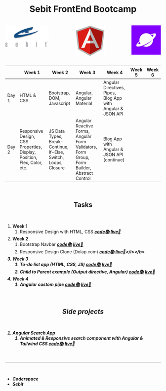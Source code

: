 <h1 align="center"> Sebit FrontEnd Bootcamp </h1>

<br>
<div align="center">
 <img align="left" src="assets/sebitlogo.png" width=140 />
 <img align="center" src="https://raw.githubusercontent.com/devicons/devicon/master/icons/angularjs/angularjs-original.svg" width=100 />
 <img align="right" src="assets/coderspace-logo.jpeg" width=95/>
</div>
<br>


|       | Week 1                                                                  | Week 2                                                         | Week 3                                                                                      | Week 4                                                      | Week 5 | Week 6 |
| ------- | ------------------------------------------------------------------------- | ---------------------------------------------------------------- | --------------------------------------------------------------------------------------------- | ------------------------------------------------------------- | -------- | -------- |
| Day 1 | HTML & CSS                                                              | Bootstrap, DOM, Javascript                                     | Angular, Angular Material                                                                   | Angular Directives, Pipes, Blog App with Angular & JSON API |        |        |
| Day 2 | Responsive Design, CSS Properties, Display, Position, Flex, Color, etc. | JS Data Types, Break-Continue, If-Else, Switch, Loops, Closure | Angular Reactive Forms, Angular Form Validators, Form Group, Form Builder, Abstract Control | Blog App with Angular & JSON API (continue)                 |        |        |

<br>
<h2 align="center"><b>Tasks</b></h2>
<br>

<div>

1. **Week 1**
   1. Responsive Design with HTML, CSS <b><i>[code:books:](https://github.com/ozgurdevo/Sebit-Angular-Bootcamp/tree/main/week1/day2/BurgerProject) [live:rocket:](https://ozgurdevo.github.io/Sebit-Angular-Bootcamp/week1/day2/BurgerProject)</i></b>
2. **Week 2**
   1. Bootstrap Navbar <b><i>[code:books:](https://github.com/ozgurdevo/Sebit-Angular-Bootcamp/tree/main/week2/day1/Odev1(Navbar-Bootstrap)) [live:rocket:](https://ozgurdevo.github.io/Sebit-Angular-Bootcamp/week2/day1/Odev1(Navbar-Bootstrap))</i></b>
   2. Responsive Design Clone (Dolap.com) <b><i>[code:books:](https://github.com/ozgurdevo/Sebit-Angular-Bootcamp/tree/main/week2/day1/Odev2(Dolap.com-Clone-Bootstrap)) [live:rocket:](https://ozgurdevo.github.io/Sebit-Angular-Bootcamp/week2/day1/Odev2(Dolap.com-Clone-Bootstrap))</i></b>
3. **Week 3**
   1. To-do list app (HTML, CSS, JS) <b><i>[code:books:](https://github.com/ozgurdevo/Sebit-Angular-Bootcamp/tree/main/week3/day1/todo-app-js) [live:rocket:](https://ozgurdevo.github.io/Sebit-Angular-Bootcamp/week3/day1/todo-app-js/)</i></b>
   2. Child to Parent example (Output directive, Angular) <b><i>[code:books:](https://github.com/ozgurdevo/Sebit-Angular-Bootcamp/tree/main/week3/day1/ChildToParent) [live:rocket:](https://child-to-parent-angular.netlify.app)</i></b>
4. **Week 4**
   1. Angular custom pipe <b><i>[code:books:](https://github.com/ozgurdevo/Angular-AsciiArt-Pipe) [live:rocket:](https://angular-asciiart-pipe.netlify.app/)</i></b>

</div>

<br>
<h2 align="center"><b>Side projects</b></h2>
<br>

<div>

1. **Angular Search App**
   1. Animated & Responsive search component with Angular & Tailwind CSS <b><i>[code:books:](https://github.com/ozgurdevo/Angular-Search-App/) [live:rocket:](https://angular-search-app.netlify.app/)</i></b>

</div>

<br>
<hr>
<br>

* **Coderspace**
* **Sebit**
